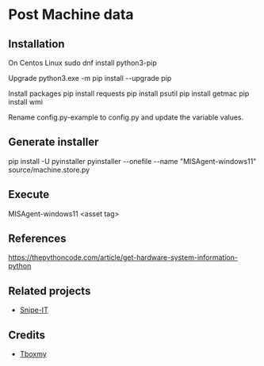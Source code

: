 # Post Machine data

## Installation

On Centos Linux
sudo dnf install python3-pip

Upgrade
python3.exe -m pip install --upgrade pip

Install packages
pip install requests
pip install psutil
pip install getmac
pip install wmi

Rename config.py-example to config.py and update the variable values.

## Generate installer

pip install -U pyinstaller
pyinstaller --onefile --name "MISAgent-windows11" source/machine.store.py

## Execute

MISAgent-windows11 &lt;asset tag>

## References

https://thepythoncode.com/article/get-hardware-system-information-python

## Related projects

- [Snipe-IT](https://github.com/snipe/snipe-it)

## Credits

- [Tboxmy](https://github.com/tboxmy)
